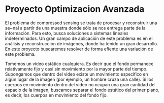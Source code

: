 # Proyecto Optimizacion Avanzada

El problema de compressed sensing se trata de procesar y reconstruir una se~nal a partir de una muestra
donde sólo se nos entrega parte de la información. Para esto, busca soluciones a sistemas lineales indeterminados.
Un gran campo de aplicación de este problema es en el análisis y reconstrucción de imágenes, donde
ha tenido un gran desarrollo. En este proyecto buscaremos resolver de forma efiente una variación de este
problema.

Tomemos un video estático cualquiera. Es decir que el fondo permanece relativamente fijo y casi sin
movimiento por la mayor parte del tiempo. Supongamos que dentro del video existe un movimiento específico
en algún lugar de la imagen (por ejemplo, un hombre cruza una calle). Si los cuerpos en movimiento dentro
del video no ocupan una gran cantidad del espacio de la imagen, buscamos separar el fondo estático del
primer plano, es decir, los cuerpos en movimiento del fondo fijo.

